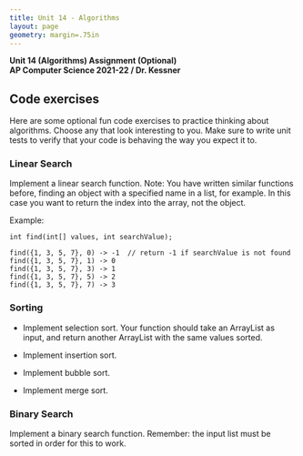 ```yaml
---
title: Unit 14 - Algorithms
layout: page
geometry: margin=.75in
---
```


__Unit 14 (Algorithms) Assignment (Optional)__  
__AP Computer Science 2021-22 / Dr. Kessner__  

## Code exercises

Here are some optional fun code exercises to practice thinking about
algorithms.  Choose any that look interesting to you.  Make sure to write unit
tests to verify that your code is behaving the way you expect it to.

### Linear Search

Implement a linear search function.  Note: You have written similar functions
before, finding an object with a specified name in a list, for example.  In
this case you want to return the index into the array, not the object.

Example:
```
int find(int[] values, int searchValue);

find({1, 3, 5, 7}, 0) -> -1  // return -1 if searchValue is not found
find({1, 3, 5, 7}, 1) -> 0
find({1, 3, 5, 7}, 3) -> 1
find({1, 3, 5, 7}, 5) -> 2
find({1, 3, 5, 7}, 7) -> 3
```

### Sorting

* Implement selection sort.  Your function should take an ArrayList<Integer> as
  input, and return another ArrayList<Integer> with the same values sorted.

* Implement insertion sort.

* Implement bubble sort.

* Implement merge sort.


### Binary Search

Implement a binary search function.  Remember: the input list must be sorted in
order for this to work.

